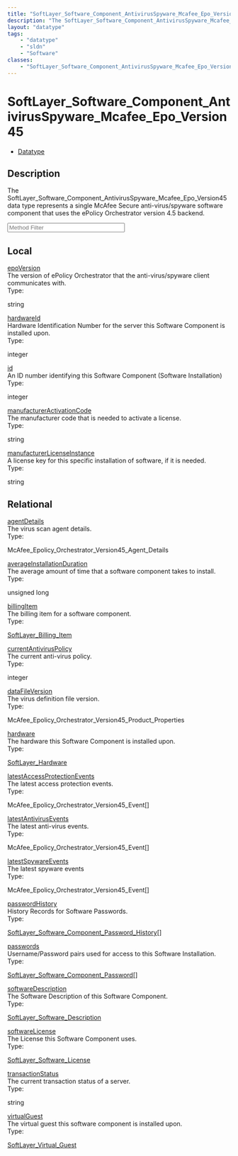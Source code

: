 ```yaml
---
title: "SoftLayer_Software_Component_AntivirusSpyware_Mcafee_Epo_Version45"
description: "The SoftLayer_Software_Component_AntivirusSpyware_Mcafee_Epo_Version45 data type represents a single McAfee Secure anti-... "
layout: "datatype"
tags:
    - "datatype"
    - "sldn"
    - "Software"
classes:
    - "SoftLayer_Software_Component_AntivirusSpyware_Mcafee_Epo_Version45"
---
```


# SoftLayer_Software_Component_AntivirusSpyware_Mcafee_Epo_Version45
<div id='service-datatype'>
    <ul id='sldn-reference-tabs'>
        <li id='datatype'> <a href='/reference/datatypes/SoftLayer_Software_Component_AntivirusSpyware_Mcafee_Epo_Version45' >Datatype</a></li>
    </ul>
</div>

## Description 
The SoftLayer_Software_Component_AntivirusSpyware_Mcafee_Epo_Version45 data type represents a single McAfee Secure anti-virus/spyware software component that uses the ePolicy Orchestrator version 4.5 backend. 
<!-- Service Filer BEGIN -->
<div class="view-filters">
        <div class="clearfix">
            <div class="search-input-box">
                <input placeholder="Method Filter" onkeyup="titleSearch(inputId='prop-input', divId='properties', elementClass='prop-row')" 
                    type="text" id="prop-input" value="" size="30" maxlength="128" class="form-text">
            </div>
        </div>
</div>
<!-- Service Filer END -->

<div id="properties" class="content">
    <div id="localProperties" class="prop-content" >
        <h2>Local</h2>
                <div class='prop-row views-row'>
            <span class='views-field-title'><a href="#epoVersion" name=epoVersion>epoVersion</a></span>
            <div class='views-field-body'>The version of ePolicy Orchestrator that the anti-virus/spyware client communicates with. </div>
            <span class="type-label">Type:</span> <div class='type-content'><p>string</p></div>
        </div>
                <div class='prop-row views-row'>
            <span class='views-field-title'><a href="#hardwareId" name=hardwareId>hardwareId</a></span>
            <div class='views-field-body'>Hardware Identification Number for the server this Software Component is installed upon. </div>
            <span class="type-label">Type:</span> <div class='type-content'><p>integer</p></div>
        </div>
                <div class='prop-row views-row'>
            <span class='views-field-title'><a href="#id" name=id>id</a></span>
            <div class='views-field-body'>An ID number identifying this Software Component (Software Installation) </div>
            <span class="type-label">Type:</span> <div class='type-content'><p>integer</p></div>
        </div>
                <div class='prop-row views-row'>
            <span class='views-field-title'><a href="#manufacturerActivationCode" name=manufacturerActivationCode>manufacturerActivationCode</a></span>
            <div class='views-field-body'>The manufacturer code that is needed to activate a license. </div>
            <span class="type-label">Type:</span> <div class='type-content'><p>string</p></div>
        </div>
                <div class='prop-row views-row'>
            <span class='views-field-title'><a href="#manufacturerLicenseInstance" name=manufacturerLicenseInstance>manufacturerLicenseInstance</a></span>
            <div class='views-field-body'>A license key for this specific installation of software, if it is needed. </div>
            <span class="type-label">Type:</span> <div class='type-content'><p>string</p></div>
        </div>
            </div>
        <div id="relationalProperties"  class="prop-content" >
        <h2>Relational</h2>
                <div class='prop-row views-row'>
            <span class='views-field-title'><a href="#agentDetails" name=agentDetails>agentDetails</a></span>
            <div class='views-field-body'>The virus scan agent details. </div>
            <span class="type-label">Type:</span> <div class='type-content'><p>McAfee_Epolicy_Orchestrator_Version45_Agent_Details</p></div>
        </div>
                <div class='prop-row views-row'>
            <span class='views-field-title'><a href="#averageInstallationDuration" name=averageInstallationDuration>averageInstallationDuration</a></span>
            <div class='views-field-body'>The average amount of time that a software component takes to install. </div>
            <span class="type-label">Type:</span> <div class='type-content'><p>unsigned long</p></div>
        </div>
                <div class='prop-row views-row'>
            <span class='views-field-title'><a href="#billingItem" name=billingItem>billingItem</a></span>
            <div class='views-field-body'>The billing item for a software component. </div>
            <span class="type-label">Type:</span> <div class='type-content'><p><a href='/reference/datatypes/SoftLayer_Billing_Item'>SoftLayer_Billing_Item </a></p></div>
        </div>
                <div class='prop-row views-row'>
            <span class='views-field-title'><a href="#currentAntivirusPolicy" name=currentAntivirusPolicy>currentAntivirusPolicy</a></span>
            <div class='views-field-body'>The current anti-virus policy. </div>
            <span class="type-label">Type:</span> <div class='type-content'><p>integer</p></div>
        </div>
                <div class='prop-row views-row'>
            <span class='views-field-title'><a href="#dataFileVersion" name=dataFileVersion>dataFileVersion</a></span>
            <div class='views-field-body'>The virus definition file version. </div>
            <span class="type-label">Type:</span> <div class='type-content'><p>McAfee_Epolicy_Orchestrator_Version45_Product_Properties</p></div>
        </div>
                <div class='prop-row views-row'>
            <span class='views-field-title'><a href="#hardware" name=hardware>hardware</a></span>
            <div class='views-field-body'>The hardware this Software Component is installed upon. </div>
            <span class="type-label">Type:</span> <div class='type-content'><p><a href='/reference/datatypes/SoftLayer_Hardware'>SoftLayer_Hardware </a></p></div>
        </div>
                <div class='prop-row views-row'>
            <span class='views-field-title'><a href="#latestAccessProtectionEvents" name=latestAccessProtectionEvents>latestAccessProtectionEvents</a></span>
            <div class='views-field-body'>The latest access protection events. </div>
            <span class="type-label">Type:</span> <div class='type-content'><p>McAfee_Epolicy_Orchestrator_Version45_Event[]</p></div>
        </div>
                <div class='prop-row views-row'>
            <span class='views-field-title'><a href="#latestAntivirusEvents" name=latestAntivirusEvents>latestAntivirusEvents</a></span>
            <div class='views-field-body'>The latest anti-virus events. </div>
            <span class="type-label">Type:</span> <div class='type-content'><p>McAfee_Epolicy_Orchestrator_Version45_Event[]</p></div>
        </div>
                <div class='prop-row views-row'>
            <span class='views-field-title'><a href="#latestSpywareEvents" name=latestSpywareEvents>latestSpywareEvents</a></span>
            <div class='views-field-body'>The latest spyware events </div>
            <span class="type-label">Type:</span> <div class='type-content'><p>McAfee_Epolicy_Orchestrator_Version45_Event[]</p></div>
        </div>
                <div class='prop-row views-row'>
            <span class='views-field-title'><a href="#passwordHistory" name=passwordHistory>passwordHistory</a></span>
            <div class='views-field-body'>History Records for Software Passwords. </div>
            <span class="type-label">Type:</span> <div class='type-content'><p><a href='/reference/datatypes/SoftLayer_Software_Component_Password_History'>SoftLayer_Software_Component_Password_History[] </a></p></div>
        </div>
                <div class='prop-row views-row'>
            <span class='views-field-title'><a href="#passwords" name=passwords>passwords</a></span>
            <div class='views-field-body'>Username/Password pairs used for access to this Software Installation. </div>
            <span class="type-label">Type:</span> <div class='type-content'><p><a href='/reference/datatypes/SoftLayer_Software_Component_Password'>SoftLayer_Software_Component_Password[] </a></p></div>
        </div>
                <div class='prop-row views-row'>
            <span class='views-field-title'><a href="#softwareDescription" name=softwareDescription>softwareDescription</a></span>
            <div class='views-field-body'>The Software Description of this Software Component. </div>
            <span class="type-label">Type:</span> <div class='type-content'><p><a href='/reference/datatypes/SoftLayer_Software_Description'>SoftLayer_Software_Description </a></p></div>
        </div>
                <div class='prop-row views-row'>
            <span class='views-field-title'><a href="#softwareLicense" name=softwareLicense>softwareLicense</a></span>
            <div class='views-field-body'>The License this Software Component uses. </div>
            <span class="type-label">Type:</span> <div class='type-content'><p><a href='/reference/datatypes/SoftLayer_Software_License'>SoftLayer_Software_License </a></p></div>
        </div>
                <div class='prop-row views-row'>
            <span class='views-field-title'><a href="#transactionStatus" name=transactionStatus>transactionStatus</a></span>
            <div class='views-field-body'>The current transaction status of a server. </div>
            <span class="type-label">Type:</span> <div class='type-content'><p>string</p></div>
        </div>
                <div class='prop-row views-row'>
            <span class='views-field-title'><a href="#virtualGuest" name=virtualGuest>virtualGuest</a></span>
            <div class='views-field-body'>The virtual guest this software component is installed upon. </div>
            <span class="type-label">Type:</span> <div class='type-content'><p><a href='/reference/datatypes/SoftLayer_Virtual_Guest'>SoftLayer_Virtual_Guest </a></p></div>
        </div>
            </div>
</div>


